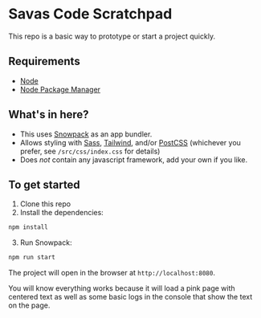 # Savas Code Scratchpad

This repo is a basic way to prototype or start a project quickly.

## Requirements
- [Node](https://nodejs.org/en)
- [Node Package Manager](https://docs.npmjs.com/downloading-and-installing-node-js-and-npm) 


## What's in here?
- This uses [Snowpack](https://www.snowpack.dev) as an app bundler.
- Allows styling with [Sass](https://sass-lang.com), [Tailwind](https://tailwindcss.com/), and/or [PostCSS](https://postcss.org/) (whichever you prefer, see `/src/css/index.css` for details)
- Does _not_ contain any javascript framework, add your own if you like.

## To get started

1. Clone this repo
2. Install the dependencies:

```sh
npm install
```

3. Run Snowpack:

```sh
npm run start
```

The project will open in the browser at `http://localhost:8080`.

You will know everything works because it will load a pink page with centered text as well as some basic logs in the console that show the text on the page.
